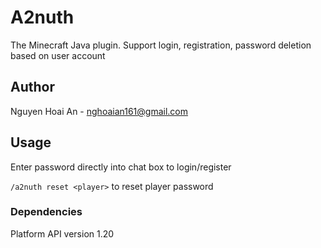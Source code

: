 # A2nuth
The Minecraft Java plugin. Support login, registration, password deletion based on user account

## Author
Nguyen Hoai An - nghoaian161@gmail.com

## Usage
Enter password directly into chat box to login/register

`/a2nuth reset <player>` to reset player password

### Dependencies
Platform API version 1.20